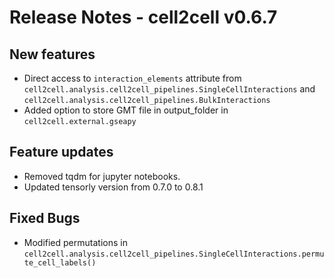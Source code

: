 # Release Notes - cell2cell v0.6.7

## New features
- Direct access to `interaction_elements` attribute from `cell2cell.analysis.cell2cell_pipelines.SingleCellInteractions`
and `cell2cell.analysis.cell2cell_pipelines.BulkInteractions`
- Added option to store GMT file in output_folder in `cell2cell.external.gseapy`

## Feature updates
- Removed tqdm for jupyter notebooks.
- Updated tensorly version from 0.7.0 to 0.8.1
 
## Fixed Bugs
- Modified permutations in `cell2cell.analysis.cell2cell_pipelines.SingleCellInteractions.permute_cell_labels()`